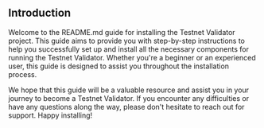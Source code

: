 ## Introduction

Welcome to the README.md guide for installing the Testnet Validator project. This guide aims to provide you with step-by-step instructions to help you successfully set up and install all the necessary components for running the Testnet Validator. Whether you're a beginner or an experienced user, this guide is designed to assist you throughout the installation process.

We hope that this guide will be a valuable resource and assist you in your journey to become a Testnet Validator. If you encounter any difficulties or have any questions along the way, please don't hesitate to reach out for support. Happy installing!
